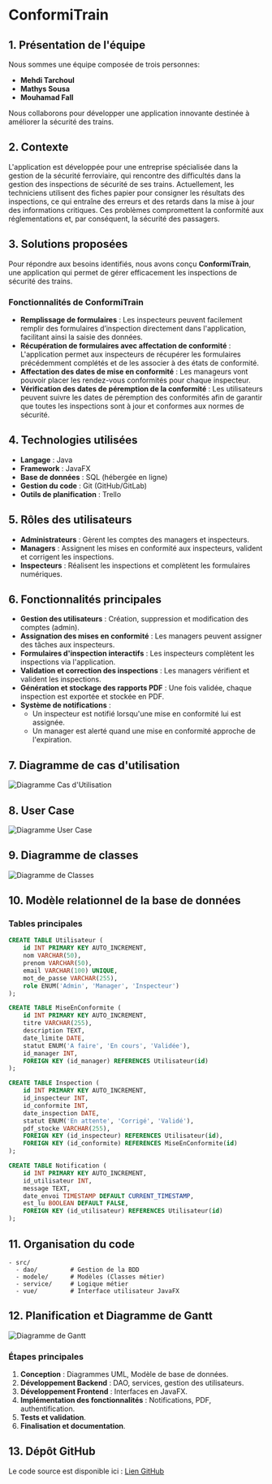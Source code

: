 # ConformiTrain

## 1. Présentation de l'équipe
Nous sommes une équipe composée de trois personnes:
- **Mehdi Tarchoul**
- **Mathys Sousa**
- **Mouhamad Fall**

Nous collaborons pour développer une application innovante destinée à améliorer la sécurité des trains.

## 2. Contexte
L'application est développée pour une entreprise spécialisée dans la gestion de la sécurité ferroviaire, qui rencontre des difficultés dans la gestion des inspections de sécurité de ses trains. Actuellement, les techniciens utilisent des fiches papier pour consigner les résultats des inspections, ce qui entraîne des erreurs et des retards dans la mise à jour des informations critiques. Ces problèmes compromettent la conformité aux réglementations et, par conséquent, la sécurité des passagers.

## 3. Solutions proposées
Pour répondre aux besoins identifiés, nous avons conçu **ConformiTrain**, une application qui permet de gérer efficacement les inspections de sécurité des trains.

### Fonctionnalités de ConformiTrain
- **Remplissage de formulaires** : Les inspecteurs peuvent facilement remplir des formulaires d’inspection directement dans l'application, facilitant ainsi la saisie des données.
- **Récupération de formulaires avec affectation de conformité** : L'application permet aux inspecteurs de récupérer les formulaires précédemment complétés et de les associer à des états de conformité.
- **Affectation des dates de mise en conformité** : Les manageurs vont pouvoir placer les rendez-vous conformités pour chaque inspecteur.
- **Vérification des dates de péremption de la conformité** : Les utilisateurs peuvent suivre les dates de péremption des conformités afin de garantir que toutes les inspections sont à jour et conformes aux normes de sécurité.

## 4. Technologies utilisées
- **Langage** : Java
- **Framework** : JavaFX
- **Base de données** : SQL (hébergée en ligne)
- **Gestion du code** : Git (GitHub/GitLab)
- **Outils de planification** : Trello

## 5. Rôles des utilisateurs
- **Administrateurs** : Gèrent les comptes des managers et inspecteurs.
- **Managers** : Assignent les mises en conformité aux inspecteurs, valident et corrigent les inspections.
- **Inspecteurs** : Réalisent les inspections et complètent les formulaires numériques.

## 6. Fonctionnalités principales
- **Gestion des utilisateurs** : Création, suppression et modification des comptes (admin).
- **Assignation des mises en conformité** : Les managers peuvent assigner des tâches aux inspecteurs.
- **Formulaires d'inspection interactifs** : Les inspecteurs complètent les inspections via l'application.
- **Validation et correction des inspections** : Les managers vérifient et valident les inspections.
- **Génération et stockage des rapports PDF** : Une fois validée, chaque inspection est exportée et stockée en PDF.
- **Système de notifications** :
  - Un inspecteur est notifié lorsqu'une mise en conformité lui est assignée.
  - Un manager est alerté quand une mise en conformité approche de l'expiration.

## 7. Diagramme de cas d'utilisation
![Diagramme Cas d'Utilisation](cas_utilisation.png)

## 8. User Case
![Diagramme User Case](user_case.png)

## 9. Diagramme de classes
![Diagramme de Classes](diagramme_classes.png)

## 10. Modèle relationnel de la base de données

### Tables principales
```sql
CREATE TABLE Utilisateur (
    id INT PRIMARY KEY AUTO_INCREMENT,
    nom VARCHAR(50),
    prenom VARCHAR(50),
    email VARCHAR(100) UNIQUE,
    mot_de_passe VARCHAR(255),
    role ENUM('Admin', 'Manager', 'Inspecteur')
);

CREATE TABLE MiseEnConformite (
    id INT PRIMARY KEY AUTO_INCREMENT,
    titre VARCHAR(255),
    description TEXT,
    date_limite DATE,
    statut ENUM('A faire', 'En cours', 'Validée'),
    id_manager INT,
    FOREIGN KEY (id_manager) REFERENCES Utilisateur(id)
);

CREATE TABLE Inspection (
    id INT PRIMARY KEY AUTO_INCREMENT,
    id_inspecteur INT,
    id_conformite INT,
    date_inspection DATE,
    statut ENUM('En attente', 'Corrigé', 'Validé'),
    pdf_stocke VARCHAR(255),
    FOREIGN KEY (id_inspecteur) REFERENCES Utilisateur(id),
    FOREIGN KEY (id_conformite) REFERENCES MiseEnConformite(id)
);

CREATE TABLE Notification (
    id INT PRIMARY KEY AUTO_INCREMENT,
    id_utilisateur INT,
    message TEXT,
    date_envoi TIMESTAMP DEFAULT CURRENT_TIMESTAMP,
    est_lu BOOLEAN DEFAULT FALSE,
    FOREIGN KEY (id_utilisateur) REFERENCES Utilisateur(id)
);
```

## 11. Organisation du code
```
- src/
  - dao/         # Gestion de la BDD
  - modele/      # Modèles (Classes métier)
  - service/     # Logique métier
  - vue/         # Interface utilisateur JavaFX
```

## 12. Planification et Diagramme de Gantt
![Diagramme de Gantt](gantt.png)

### Étapes principales
1. **Conception** : Diagrammes UML, Modèle de base de données.
2. **Développement Backend** : DAO, services, gestion des utilisateurs.
3. **Développement Frontend** : Interfaces en JavaFX.
4. **Implémentation des fonctionnalités** : Notifications, PDF, authentification.
5. **Tests et validation**.
6. **Finalisation et documentation**.

## 13. Dépôt GitHub
Le code source est disponible ici : [Lien GitHub](https://github.com/Mehdi95T/ConformiTrain_JavaFX)

